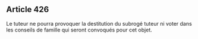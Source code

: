 Article 426
----
Le tuteur ne pourra provoquer la destitution du subrogé tuteur ni voter dans les
conseils de famille qui seront convoqués pour cet objet.
